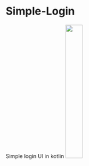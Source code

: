 # Simple-Login
Simple login UI in kotlin
<img src="https://user-images.githubusercontent.com/126293004/222929177-408c1d0c-45a4-4311-b2fd-044ae907b0a8.jpg" width=30% height = 30%>
